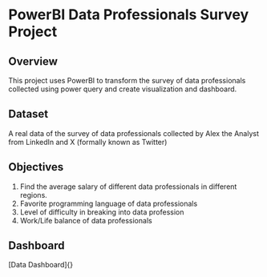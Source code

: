 # PowerBI Data Professionals Survey Project

## Overview
This project uses PowerBI to transform the survey of data professionals collected using power query and create visualization and dashboard.

## Dataset
A real data of the survey of data professionals collected by Alex the Analyst from LinkedIn and X (formally known as Twitter)

## Objectives
1. Find the average salary of different data professionals in different regions.
2. Favorite programming language of data professionals
3. Level of difficulty in breaking into data profession
4. Work/Life balance of data professionals

## Dashboard
[Data Dashboard]{}
